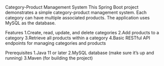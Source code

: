 Category-Product Management System
This Spring Boot project demonstrates a simple category-product management system. Each category can have multiple associated products. The application uses MySQL as the database.

Features
1.Create, read, update, and delete categories
2.Add products to a category
3.Retrieve all products within a category
4.Basic RESTful API endpoints for managing categories and products

Prerequisites
1.Java 11 or later
2.MySQL database (make sure it’s up and running)
3.Maven (for building the project)
